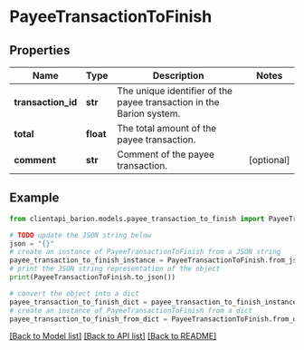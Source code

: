 # PayeeTransactionToFinish


## Properties

Name | Type | Description | Notes
------------ | ------------- | ------------- | -------------
**transaction_id** | **str** | The unique identifier of the payee transaction in the Barion system. | 
**total** | **float** | The total amount of the payee transaction. | 
**comment** | **str** | Comment of the payee transaction. | [optional] 

## Example

```python
from clientapi_barion.models.payee_transaction_to_finish import PayeeTransactionToFinish

# TODO update the JSON string below
json = "{}"
# create an instance of PayeeTransactionToFinish from a JSON string
payee_transaction_to_finish_instance = PayeeTransactionToFinish.from_json(json)
# print the JSON string representation of the object
print(PayeeTransactionToFinish.to_json())

# convert the object into a dict
payee_transaction_to_finish_dict = payee_transaction_to_finish_instance.to_dict()
# create an instance of PayeeTransactionToFinish from a dict
payee_transaction_to_finish_from_dict = PayeeTransactionToFinish.from_dict(payee_transaction_to_finish_dict)
```
[[Back to Model list]](../README.md#documentation-for-models) [[Back to API list]](../README.md#documentation-for-api-endpoints) [[Back to README]](../README.md)


